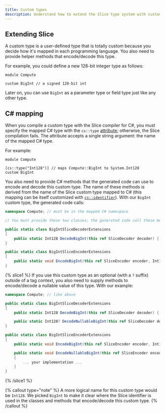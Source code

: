 ```yaml
---
title: Custom types
description: Understand how to extend the Slice type system with custom types.
---
```


## Extending Slice

A custom type is a user-defined type that is totally custom because you decide how it's mapped in each programming
language. You also need to provide helper methods that encode/decode this type.

For example, you could define a new 128-bit integer type as follows:

```slice {% addMode=true %}
module Compute

custom BigInt // a signed 128-bit int
```

Later on, you can use `BigInt` as a parameter type or field type just like any other type.

## C# mapping

When you compile a custom type with the Slice compiler for C#, you must specify the mapped C# type with the
`cs::type` [attribute](attributes#c#-attributes); otherwise, the Slice compilation fails. The attribute accepts a single
string argument: the name of the mapped C# type.

For example:

```slice {% addMode=true %}
module Compute

[cs::type("Int128")] // maps Compute::BigInt to System.Int128
custom BigInt
```

You also need to provide C# methods that the generated code can use to encode and decode this custom type. The name
of these methods is derived from the name of the Slice custom type mapped to C# (this mapping can be itself customized
with [`cs::identifier`][cs-identifier]). With our `BigInt` custom type, the generated code calls:

```csharp
namespace Compute; // must be in the mapped C# namespace

// You must provide these two classes; the generated code call these methods.

public static class BigIntSliceDecoderExtensions
{
    public static Int128 DecodeBigInt(this ref SliceDecoder decoder) { ... your implementation ... }
}

public static class BigIntSliceEncoderExtensions
{
    public static void EncodeBigInt(this ref SliceEncoder encoder, Int128 value) { ... your implementation ... }
}
```

{% slice1 %}
If you use this custom type as an optional (with a `?` suffix) outside of a tag context, you also need to supply methods
to encode/decode a nullable value of this type. With our example:

```csharp
namespace Compute; // like above

public static class BigIntSliceDecoderExtensions
{
    public static Int128 DecodeBigInt(this ref SliceDecoder decoder) { ... your implementation ... }

    public static Int128? DecodeNullableBigInt(this ref SliceDecoder decoder) { ... your implementation ... }
}

public static class BigIntSliceEncoderExtensions
{
    public static void EncodeBigInt(this ref SliceEncoder encoder, Int128 value) { ... your implementation ... }

    public static void EncodeNullableBigInt(this ref SliceEncoder encoder, Int128? value)
    {
        ... your implementation ...
    }
}
```

{% /slice1 %}

{% callout type="note" %}
A more logical name for this custom type would be `Int128`. We picked `BigInt` to make it clear where the Slice
identifier is used in the classes and methods that encode/decode this custom type.
{% /callout %}

[cs-identifier]: attributes#cs::identifier-attribute
